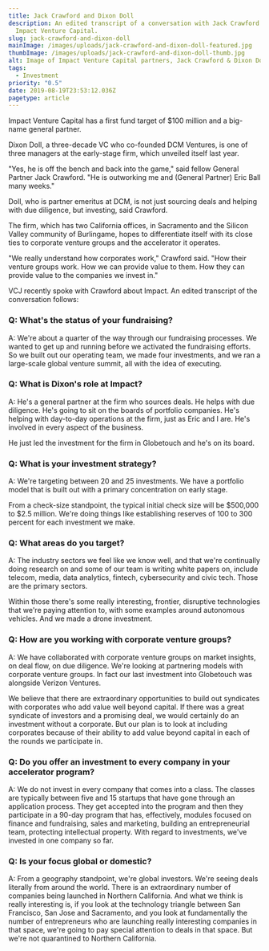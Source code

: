 ```yaml
---
title: Jack Crawford and Dixon Doll
description: An edited transcript of a conversation with Jack Crawford about
  Impact Venture Capital.
slug: jack-crawford-and-dixon-doll
mainImage: /images/uploads/jack-crawford-and-dixon-doll-featured.jpg
thumbImage: /images/uploads/jack-crawford-and-dixon-doll-thumb.jpg
alt: Image of Impact Venture Capital partners, Jack Crawford & Dixon Doll
tags:
  - Investment
priority: "0.5"
date: 2019-08-19T23:53:12.036Z
pagetype: article
---
```

Impact Venture Capital has a first fund target of $100 million and a big-name general partner.

Dixon Doll, a three-decade VC who co-founded DCM Ventures, is one of three managers at the early-stage firm, which unveiled itself last year.

"Yes, he is off the bench and back into the game," said fellow General Partner Jack Crawford. "He is outworking me and (General Partner) Eric Ball many weeks."

Doll, who is partner emeritus at DCM, is not just sourcing deals and helping with due diligence, but investing, said Crawford.

The firm, which has two California offices, in Sacramento and the Silicon Valley community of Burlingame, hopes to differentiate itself with its close ties to corporate venture groups and the accelerator it operates.

"We really understand how corporates work," Crawford said. "How their venture groups work. How we can provide value to them. How they can provide value to the companies we invest in."

VCJ recently spoke with Crawford about Impact. An edited transcript of the conversation follows:

### Q: What's the status of your fundraising?

A: We're about a quarter of the way through our fundraising processes. We wanted to get up and running before we activated the fundraising efforts. So we built out our operating team, we made four investments, and we ran a large-scale global venture summit, all with the idea of executing.

### Q: What is Dixon's role at Impact?

A: He's a general partner at the firm who sources deals. He helps with due diligence. He's going to sit on the boards of portfolio companies. He's helping with day-to-day operations at the firm, just as Eric and I are. He's involved in every aspect of the business.

He just led the investment for the firm in Globetouch and he's on its board.

### Q: What is your investment strategy?

A: We're targeting between 20 and 25 investments. We have a portfolio model that is built out with a primary concentration on early stage.

From a check-size standpoint, the typical initial check size will be $500,000 to $2.5 million. We're doing things like establishing reserves of 100 to 300 percent for each investment we make.

### Q: What areas do you target?

A: The industry sectors we feel like we know well, and that we're continually doing research on and some of our team is writing white papers on, include telecom, media, data analytics, fintech, cybersecurity and civic tech. Those are the primary sectors.

Within those there's some really interesting, frontier, disruptive technologies that we're paying attention to, with some examples around autonomous vehicles. And we made a drone investment.

### Q: How are you working with corporate venture groups?

A: We have collaborated with corporate venture groups on market insights, on deal flow, on due diligence. We're looking at partnering models with corporate venture groups. In fact our last investment into Globetouch was alongside Verizon Ventures.

We believe that there are extraordinary opportunities to build out syndicates with corporates who add value well beyond capital. If there was a great syndicate of investors and a promising deal, we would certainly do an investment without a corporate. But our plan is to look at including corporates because of their ability to add value beyond capital in each of the rounds we participate in.

### Q: Do you offer an investment to every company in your accelerator program?

A: We do not invest in every company that comes into a class. The classes are typically between five and 15 startups that have gone through an application process. They get accepted into the program and then they participate in a 90-day program that has, effectively, modules focused on finance and fundraising, sales and marketing, building an entrepreneurial team, protecting intellectual property. With regard to investments, we've invested in one company so far.

### Q: Is your focus global or domestic?

A: From a geography standpoint, we're global investors. We're seeing deals literally from around the world. There is an extraordinary number of companies being launched in Northern California. And what we think is really interesting is, if you look at the technology triangle between San Francisco, San Jose and Sacramento, and you look at fundamentally the number of entrepreneurs who are launching really interesting companies in that space, we're going to pay special attention to deals in that space. But we're not quarantined to Northern California.